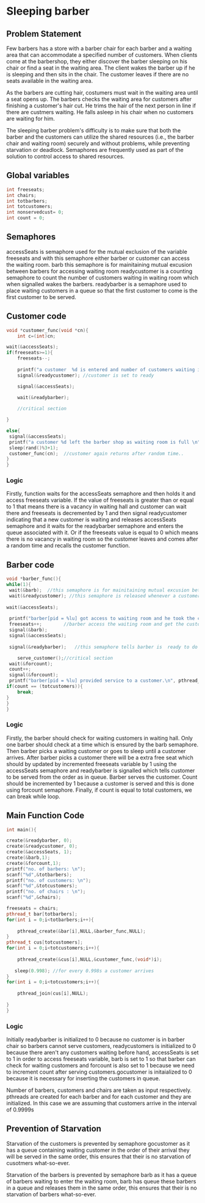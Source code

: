 # Sleeping barber
## Problem Statement
Few barbers has a store with a barber chair for each barber and a waiting area that can accommodate a specified number of customers. When clients come at the barbershop, they either discover the barber sleeping on his chair or find a seat in the waiting area. The client wakes the barber up if he is sleeping and then sits in the chair. The customer leaves if there are no seats available in the waiting area.

As the barbers are cutting hair, costumers must wait in the waiting area until a seat opens up. The barbers checks the waiting area for customers after finishing a customer's hair cut. He trims the hair of the next person in line if there are custmers waiting. He falls asleep in his chair when no customers are waiting for him.


The sleeping barber problem's difficulty is to make sure that both the barber and the customers can utilize the shared resources (i.e., the barber chair and waiting room) securely and without problems, while preventing starvation or deadlock. Semaphores are frequently used as part of the solution to control access to shared resources.
## Global variables
``` cpp
int freeseats;
int chairs;
int totbarbers;
int totcustomers;
int nonservedcust= 0;
int count = 0;
 ```
## Semaphores
accessSeats is semaphore used for the mutual exclusion of the variable freeseats and with this semaphore either barber or customer can access the waiting room.
barb this semaphore is for mainitaining mutual excusion between barbers for accessing waiting room
readycustomer is a counting semaphore to count the number of customers waiting in waiting room which when signalled wakes the barbers.
readybarber is a semaphore used to place waiting customers in a queue so that the first customer to come is the first customer to be served.

## Customer code
``` cpp
void *customer_func(void *cn){
    int c=(int)cn;

wait(&accessSeats);
if(freeseats>=1){
    freeseats--;
    
    printf("a customer  %d is entered and number of customers waiting in room : %d\n",c,(chairs - freeseats));
    signal(&readycustomer); //customer is set to ready

    signal(&accessSeats);
    
    wait(&readybarber);

    //critical section

}

else{
 signal(&accessSeats);
 printf("a customer %d left the barber shop as waiting room is full \n",c,pthread_self());
 sleep(rand()%3+1);
 customer_func(cn);  //customer again returns after random time..
}
}
```
### Logic
Firstly, function waits for the accessSeats semaphore and then holds it and access freeseats variable. If the value of freeseats is greater than or equal to 1 that means there is a vacancy in waiting hall and customer can wait there and freeseats is decremented by 1 and then signal readycustomer indicating that a new customer is waiting and releases accessSeats semaphore and it waits for the readybarber semaphore and enters the queue associated with it. Or if the freeseats value is equal to 0 which means there is no vacancy in waiting room so the customer leaves and comes after a random time and recalls the customer function.

## Barber code
``` cpp
void *barber_func(){
while(1){
 wait(&barb);  //this semaphore is for mainitaining mutual excusion between barbers for accessing waiting room
 wait(&readycustomer); //this semaphore is released whenever a customer enters into a waiting room
 
wait(&accessSeats);   
 
 printf("barber[pid = %lu] got access to waiting room and he took the customer to barber seat  \n",pthread_self());
 freeseats++;        //barber access the waiting room and get the customer to barber seat.
 signal(&barb);      
 signal(&accessSeats);
  
 signal(&readybarber);   //this semaphore tells barber is  ready to do hair cut.

    serve_customer();//critical section
 wait(&forcount);
 count++;
 signal(&forcount);
 printf("barber[pid = %lu] provided service to a customer.\n", pthread_self());
if(count == (totcustomers)){
    break;
}
}
}
```
### Logic
Firstly, the barber should check for waiting customers in waiting hall. Only one barber should check at a time which is ensured by the barb semaphore. Then barber picks a waiting customer or goes to sleep until a customer arrives. After barber picks a customer there will be a extra free seat which should by updated by incremented freeseats variable by 1 using the accessSeats semaphore and readybarber is signalled which tells customer to be served from the order as in queue. Barber serves the customer. Count should be incremented by 1 because a customer is served and this is done using forcount semaphore. Finally, if count is equal to total customers, we can break while loop.

## Main Function Code
``` cpp
int main(){

create(&readybarber, 0);
create(&readycustomer, 0);
create(&accessSeats, 1);
create(&barb,1);
create(&forcount,1);
printf("no. of barbers: \n");
scanf("%d",&totbarbers);
printf("no. of customers: \n");
scanf("%d",&totcustomers);
printf("no. of chairs : \n");
scanf("%d",&chairs);

freeseats = chairs;
pthread_t bar[totbarbers];
for(int i = 0;i<totbarbers;i++){
    
    pthread_create(&bar[i],NULL,&barber_func,NULL);
}
pthread_t cus[totcustomers];
for(int i = 0;i<totcustomers;i++){
    
    pthread_create(&cus[i],NULL,&customer_func,(void*)i);
  
   sleep(0.998); //for every 0.998s a customer arrives
}
for(int i = 0;i<totcustomers;i++){
    
    pthread_join(cus[i],NULL);
    
}
}
```
### Logic
Initially readybarber is initialized to 0 because no customer is in barber chair so barbers cannot serve customers, readycustomers is initialized to 0 because there aren't any customers waiting before hand, accessSeats is set to 1 in order to access freeseats variable, barb is set to 1 so that barber can check for waiting customers and forcount is also set to 1 because we need to increment count after serving customers.gocustomer is initaialized to 0 because it is necessary for inserting the customers in queue.

Number of barbers, customers and chairs are taken as input respectively. pthreads are created for each barber and for each customer and they are initialized. In this case we are assuming that customers arrive in the interval of 0.9999s 

## Prevention of Starvation
Starvation of the customers is prevented by semaphore gocustomer as it has a queue containing waiting customer in the order of their arrival they will be served in the same order, this ensures that their is no starvation of cusotmers what-so-ever.

Starvation of the barbers is prevented by semaphore barb as it has a queue of barbers waiting to enter the waiting room, barb has queue these barbers in a queue and releases them in the same order, this ensures that their is no starvation of barbers what-so-ever.
